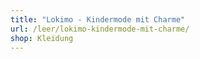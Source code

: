 ```yaml
---
title: "Lokimo - Kindermode mit Charme"
url: /leer/lokimo-kindermode-mit-charme/
shop: Kleidung
---
```

